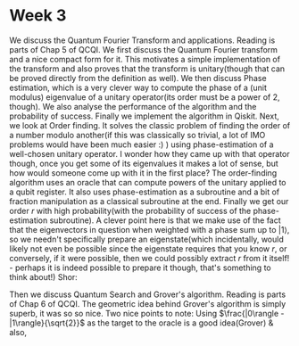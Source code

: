 # Week 3
We discuss the Quantum Fourier Transform and applications. Reading is parts of Chap 5 of QCQI.
    We first discuss the Quantum Fourier transform and a nice compact form for it. This motivates a simple implementation of the transform and also proves that the transform is unitary(though that can be proved directly from the definition as well). We then discuss Phase estimation, which is a very clever way to compute the phase of a (unit modulus) eigenvalue of a unitary operator(its order must be a power of 2, though). We also analyse the performance of the algorithm and the probability of success. Finally we implement the algorithm in Qiskit. 
    Next, we look at Order finding. It solves the classic problem of finding the order of a number modulo another(if this was classically so trivial, a lot of IMO problems would have been much easier :) ) using phase-estimation of a well-chosen unitary operator. I wonder how they came up with that operator though, once you get some of its eigenvalues it makes a lot of sense, but how would someone come up with it in the first place? The order-finding algorithm uses an oracle that can compute powers of the unitary applied to a qubit register. It also uses phase-estimation as a subroutine and a bit of fraction manipulation as a classical subroutine at the end. Finally we get our order $r$ with high probability(with the probability of success of the phase-estimation subroutine). A clever point here is that we make use of the fact that the eigenvectors in question when weighted with a phase sum up to $|1\rangle$, so we needn't specifically prepare an eigenstate(which incidentally, would likely not even be possible since the eigenstate requires that you know $r$, or conversely, if it were possible, then we could possibly extract $r$ from it itself! - perhaps it is indeed possible to prepare it though, that's something to think about!)
    Shor:
    
    
Then we discuss Quantum Search and Grover's algorithm. Reading is parts of Chap 6 of QCQI. The geometric idea behind Grover's algorithm is simply superb, it was so so nice.
  Two nice points to note: Using $\frac{|0\rangle - |1\rangle}{\sqrt{2}}$ as the target to the oracle is a good idea(Grover) & also, 
